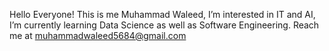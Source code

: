 Hello Everyone!
This is me Muhammad Waleed,
I’m interested in IT and AI,
I’m currently learning Data Science as well as Software Engineering.
Reach me at muhammadwaleed5684@gmail.com

<!---
DS-by-MW/DS-by-MW is a ✨ special ✨ repository because its `README.md` (this file) appears on your GitHub profile.
You can click the Preview link to take a look at your changes.
--->
